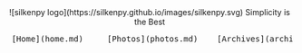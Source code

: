 <center> ![silkenpy logo](https://silkenpy.github.io/images/silkenpy.svg)
Simplicity is the Best 
 <pre> [Home](home.md)     [Photos](photos.md)    [Archives](archives.md)    [Contact](contact.md)</pre>
</center>







